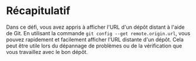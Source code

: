 # Récapitulatif

Dans ce défi, vous avez appris à afficher l'URL d'un dépôt distant à l'aide de Git. En utilisant la commande `git config --get remote.origin.url`, vous pouvez rapidement et facilement afficher l'URL distante d'un dépôt. Cela peut être utile lors du dépannage de problèmes ou de la vérification que vous travaillez avec le bon dépôt.
